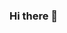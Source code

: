 ### Hi there 👋

<!--
**bhardwajjEE/bhardwajjEE** is a ✨ _special_ ✨ repository because its `README.md` (this file) appears on your GitHub profile.




   

<p align="center">
You have stayed on my page for:
</p>

<p align="center">
<a href="https://github.com/tomchen/animated-svg-clock" title="Animated SVG clock"><img src="https://github.com/tomchen/animated-svg-clock/raw/master/clock.svg" alt="Clock" width="200px" height="200px"></a>
</p>

  
  









</center>

<hr>

<p align="center">
  <i>सम्पर्कम्</i>
</p>
<p align="center">
<a href= "https://www.instagram.com/pratyush_bh/" target="_blank"><img src="https://img.icons8.com/fluent/48/000000/instagram-new.png"/></a>
<a href= "https://twitter.com/pratyush_bh/" target="_blank"><img src="https://img.icons8.com/fluent/48/000000/twitter.png"/></a>
<a href="mailto:itispriyanshu@gmail.com" target="_blank"><img src="https://img.icons8.com/fluent/50/000000/gmail.png"/></a>
</p>

<!--
**




Here are some ideas to get you started:

- 🔭 I’m currently working on ...TimE MacHiNe
- 🌱 I’m currently learning ...EVerRyThing
- 👻 Currently Roaming in Past ...looking for Truth
- 💬 Ask me about ...Nothing
- 📫 How to reach me ...Use Anywhere Door 
- ⚡ Fun fact ...Life is Not fun Unless you know that
-->
